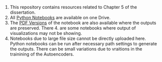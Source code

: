 1. This repository contains resources related to Chapter 5 of the dissertation.<br>
2. All [Python Notebooks](https://ibacity-my.sharepoint.com/:f:/g/personal/uali_iba_edu_pk/ElP2TV9b-EpLgKGWlmlGMRwBQvB7hA1XvcE3uK4blIepSw?e=JrT0uY) are available on one Drive. <br>
3. The [PDF Versions](https://ibacity-my.sharepoint.com/:f:/g/personal/uali_iba_edu_pk/Euxv7sfYmxNJqQFFQqmdBTEBtPgwbP5o3TtU-ehCbx43pA?e=bkroUf) of the notebook are also available where the outputs are preserved. There 4. are some notebooks where output of visualizations may not be showing. <br>
5. Notebooks due to large file size cannot be directly uploaded here. Python notebooks can be run after necessary path settings to generate the outputs. There can be small variations due to vraitions in the trainining of the Autoencoders. 

